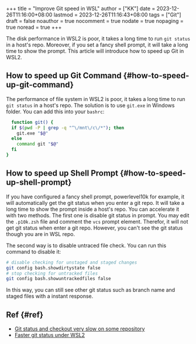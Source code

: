 +++
title = "Improve Git speed in WSL"
author = ["KK"]
date = 2023-12-26T11:16:00+08:00
lastmod = 2023-12-26T11:16:43+08:00
tags = ["Git"]
draft = false
noauthor = true
nocomment = true
nodate = true
nopaging = true
noread = true
+++

The disk performance in WSL2 is poor, it takes a long time to run `git status` in a host's repo. Moreover, if you set a fancy shell prompt, it will take a long time to show the prompt. This article will introduce how to speed up Git in WSL2.


## How to speed up Git Command {#how-to-speed-up-git-command}

The performance of file system in WSL2 is poor, it takes a long time to run `git status` in a host's repo. The solution is to use `git.exe` in Windows folder. You can add this into your `bashrc`:

```bash
  function git() {
  if $(pwd -P | grep -q "^\/mnt\/c\/*"); then
    git.exe "$@"
  else
    command git "$@"
  fi
}
```


## How to speed up Shell Prompt {#how-to-speed-up-shell-prompt}

If you have configured a fancy shell prompt, powerlevel10k for example, it will automatically get the git status when you enter a git repo. It will take a long time to show the prompt inside a host's repo. You can accelerate it with two methods.
The first one is disable git status in prompt. You may edit the `.p10k.zsh` file and comment the `vcs` prompt element. Therefor, it will not get git status when enter a git repo. However, you can't see the git status though you are in WSL repo.

The second way is to disable untraced file check. You can run this command to disable it:

```bash
# disable checking for unstaged and staged changes
git config bash.showdirtystate false
# stop checking for untracked files
git config bash.showuntrackedfiles false
```

In this way, you can still see other git status such as branch name and staged files with a instant response.


## Ref {#ref}

-   [Git status and checkout very slow on some repository](https://github.com/romkatv/powerlevel10k/issues/1039)
-   [Faster git status under WSL2](https://markentier.tech/posts/2020/10/faster-git-under-wsl2/)
